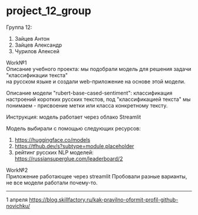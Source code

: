 # project_12_group

Группа 12:

1) Зайцев Антон
2) Зайцев Александр
3) Чурилов Алексей

Work№1  
Описание учебного проекта:
мы подобрали модель для решения задачи "классификации текста"  
на русском языке и создали web-приложение на основе этой модели.

Описание модели "rubert-base-cased-sentiment":
классификация настроений коротких русских текстов,
под "классификацией текста" мы понимаем - присвоение метки или класса конкретному тексту.

Инструкция:
модель работает через облако Streamlit

Модель выбирали с помощью следующих ресурсов:
1) https://huggingface.co/models  
2) https://tfhub.dev/s?subtype=module,placeholder  
3) рейтинг русских NLP моделей: https://russiansuperglue.com/leaderboard/2  

Work№2  
Приложение работающее через streamlit
Пробовали разные варианты, не все модели работали почему-то.

----
1 апреля
https://blog.skillfactory.ru/kak-pravilno-oformit-profil-github-novichku/
